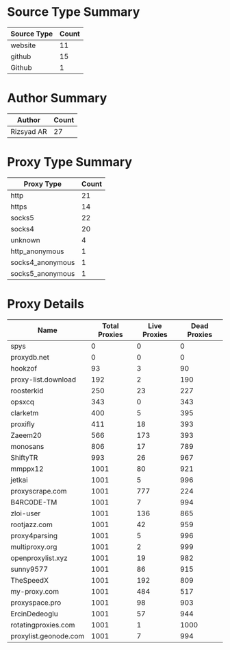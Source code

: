 # Source Type Summary

| Source Type | Count |
|-------------|-------|
| website | 11 |
| github | 15 |
| Github | 1 |


# Author Summary

| Author | Count |
|--------|-------|
| Rizsyad AR | 27 |


# Proxy Type Summary

| Proxy Type | Count |
|------------|-------|
| http | 21 |
| https | 14 |
| socks5 | 22 |
| socks4 | 20 |
| unknown | 4 |
| http_anonymous | 1 |
| socks4_anonymous | 1 |
| socks5_anonymous | 1 |


# Proxy Details

| Name | Total Proxies | Live Proxies | Dead Proxies |
|------|---------------|--------------|---------------|
| spys | 0 | 0 | 0 |
| proxydb.net | 0 | 0 | 0 |
| hookzof | 93 | 3 | 90 |
| proxy-list.download | 192 | 2 | 190 |
| roosterkid | 250 | 23 | 227 |
| opsxcq | 343 | 0 | 343 |
| clarketm | 400 | 5 | 395 |
| proxifly | 411 | 18 | 393 |
| Zaeem20 | 566 | 173 | 393 |
| monosans | 806 | 17 | 789 |
| ShiftyTR | 993 | 26 | 967 |
| mmppx12 | 1001 | 80 | 921 |
| jetkai | 1001 | 5 | 996 |
| proxyscrape.com | 1001 | 777 | 224 |
| B4RC0DE-TM | 1001 | 7 | 994 |
| zloi-user | 1001 | 136 | 865 |
| rootjazz.com | 1001 | 42 | 959 |
| proxy4parsing | 1001 | 5 | 996 |
| multiproxy.org | 1001 | 2 | 999 |
| openproxylist.xyz | 1001 | 19 | 982 |
| sunny9577 | 1001 | 86 | 915 |
| TheSpeedX | 1001 | 192 | 809 |
| my-proxy.com | 1001 | 484 | 517 |
| proxyspace.pro | 1001 | 98 | 903 |
| ErcinDedeoglu | 1001 | 57 | 944 |
| rotatingproxies.com | 1001 | 1 | 1000 |
| proxylist.geonode.com | 1001 | 7 | 994 |
